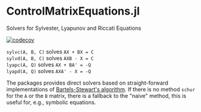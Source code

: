 # ControlMatrixEquations.jl
Solvers for Sylvester, Lyapunov and Riccati Equations

[![codecov](https://codecov.io/gh/olof3/ControlMatrixEquations.jl/branch/master/graph/badge.svg)](https://codecov.io/gh/olof3/ControlMatrixEquations.jl)



`sylvc(A, B, C)` solves `AX + BX = C`  
`sylvd(A, B, C)` solves `AXB - X = C`  
`lyapc(A, Q)` solves `AX + BA' = -Q`  
`lyapd(A, Q)` solves `AXA' - X = -Q`  

The packages provides direct solvers based on straight-forward implementations of [Bartels-Stewart's algorithm](https://en.wikipedia.org/wiki/Bartels%E2%80%93Stewart_algorithm).
If there is no method `schur` for the `A` or the `B` matrix, there is a fallback to the "naive" method, this is useful for, e.g., symbolic equations.
